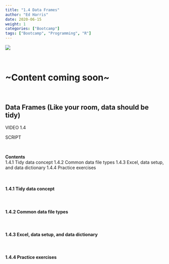 ```yaml
---
title: "1.4 Data Frames"
author: "Ed Harris"
date: 2020-06-15
weight: 1
categories: ["Bootcamp"]
tags: ["Bootcamp", "Programming", "R"]
--- 
```


![ ](/img/tidy.png)  

&nbsp;

# ~Content coming soon~


&nbsp;

## Data Frames (Like your room, data should be tidy)

VIDEO 1.4

SCRIPT

&nbsp;

**Contents**  
1.4.1 Tidy data concept
1.4.2 Common data file types
1.4.3 Excel, data setup, and data dictionary
1.4.4 Practice exercises

&nbsp;

#### 1.4.1 Tidy data concept



&nbsp;

#### 1.4.2 Common data file types



&nbsp;

#### 1.4.3 Excel, data setup, and data dictionary



&nbsp;

#### 1.4.4 Practice exercises


